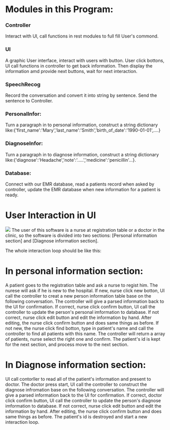 # Modules in this Program:
### Controller
Interact with UI, call functions in rest modules to full fill User's commond.

### UI
A graphic User interface, interact with users with button. User click bottons, UI call functions in controller to get back information. Then display the information amd provide next buttons, wait for next interaction.

### SpeechRecog
Record the conversation and convert it into string by sentence. Send the sentence to Controller.

### PersonalInfor:
Turn a paragraph in to personal information, construct a string dictionary like:{'first_name':'Mary','last_name':'Smith','birth_of_date':'1990-01-01',....}

### DiagnoseInfor:
Turn a paragraph in to diagnose information, construct a string dictionary like:{'diagnose':'Headache','note':'.....','medicine':'penicillin'...}.

### Database:
Connect with our EMR database, read a patients record when asked by controller, update the EMR database when new information for a patient is ready.


# User Interaction in UI
![](user-case-flow.png)
The user of this software is a nurse at registration table or a doctor in the clinic, so the software is divided into two sections: [Personal information section] and [Diagnose information section].

The whole interaction loop should be like this:
# In personal information section:
A patient goes to the registration table and ask a nurse to regist him. The nurese will ask if he is new to the hospital. 
If new, nurse click new botton, UI call the controller to creat a new person information table base on the following conversation. The controller will give a parsed information back to the UI for confirmation. 
	If correct, nurse click confirm button, UI call the controller to update the person's personal imformation to database. 
	If not correct, nurse click edit button and edit the information by hand. After editing, the nurse click confirm button and does same things as before.
If not new, the nurse click find botton, type in patient's name and call the controller to find all patients with this name. The controller will return a array of patients, nurse select the right one and confirm.
The patient's id is kept for the next section, and process move to the next section.

# In Diagnose information section:
UI call contorller to read all of the patient's information and present to doctor.
The doctor press start, UI call the controller to construct the diagnose infromation base on the following conversation. The controller will give a parsed information back to the UI for confirmation. 
	If correct, doctor click confirm button, UI call the controller to update the person's diagnose imformation to database. 
	If not correct, nurse click edit button and edit the information by hand. After editing, the nurse click confirm button and does same things as before.
The patient's id is destroyed and start a new interaction loop.


